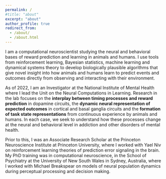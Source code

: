 ```yaml
---
permalink: /
#title: "about"
excerpt: "about"
author_profile: true
redirect_from:
  - /about/
  - /about.html
---
```


<!-- _using computational neuroscience to understand the algorithms that support reward prediction and learning in the brain_ -->

I am a computational neuroscientist studying the neural and behavioral bases of reward prediction and learning in animals and humans. I use tools from reinforcement learning, Bayesian statistics, machine learning and dynamical systems theory to develop biologically plausible algorithms that give novel insight into how animals and humans learn to predict events and outcomes directly from observing and interacting with their environment.

As of 2022, I am an Investigator at the National Institute of Mental Health where I lead the Unit on the Neural Computations in Learning. Research in the lab focuses on the **interplay between timing processes and reward prediction** in dopamine circuits, the **dynamic neural representation of expected outcomes** in cortical and basal ganglia circuits and the **formation of task state representations** from continuous experience by animals and humans. In each case, we seek to understand how these processes change at the neural and behavioral level in addiction and other disorders of mental health.

Prior to this, I was an Associate Research Scholar at the Princeton Neuroscience Institute at Princeton University, where I worked with Yael Niv on reinforcement learning theories of prediction error signaling in the brain. My PhD training was in computational neuroscience, in the School of Psychiatry at the University of New South Wales in Sydney, Australia, where I worked with Michael Breakspear on models of neural population dynamics during perceptual processing and decision making.

<!-- understanding biologically plausible mechanisms for reward prediction and learning in the brain and in behavior. -->
